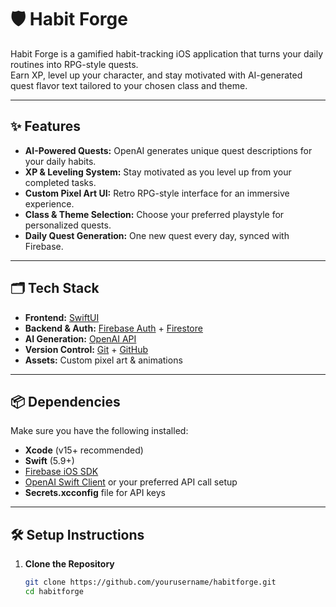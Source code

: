 # 🛡️ Habit Forge

Habit Forge is a gamified habit-tracking iOS application that turns your daily routines into RPG-style quests.  
Earn XP, level up your character, and stay motivated with AI-generated quest flavor text tailored to your chosen class and theme.

---

## ✨ Features
- **AI-Powered Quests:** OpenAI generates unique quest descriptions for your daily habits.
- **XP & Leveling System:** Stay motivated as you level up from your completed tasks.
- **Custom Pixel Art UI:** Retro RPG-style interface for an immersive experience.
- **Class & Theme Selection:** Choose your preferred playstyle for personalized quests.
- **Daily Quest Generation:** One new quest every day, synced with Firebase.

---

## 🗂 Tech Stack
- **Frontend:** [SwiftUI](https://developer.apple.com/xcode/swiftui/)
- **Backend & Auth:** [Firebase Auth](https://firebase.google.com/docs/auth) + [Firestore](https://firebase.google.com/docs/firestore)
- **AI Generation:** [OpenAI API](https://platform.openai.com/)
- **Version Control:** [Git](https://git-scm.com/) + [GitHub](https://github.com/)
- **Assets:** Custom pixel art & animations

---

## 📦 Dependencies
Make sure you have the following installed:
- **Xcode** (v15+ recommended)
- **Swift** (5.9+)
- [Firebase iOS SDK](https://firebase.google.com/docs/ios/setup)
- [OpenAI Swift Client](https://github.com/openai/openai-swift) or your preferred API call setup
- **Secrets.xcconfig** file for API keys

---

## 🛠 Setup Instructions

1. **Clone the Repository**
   ```bash
   git clone https://github.com/yourusername/habitforge.git
   cd habitforge
